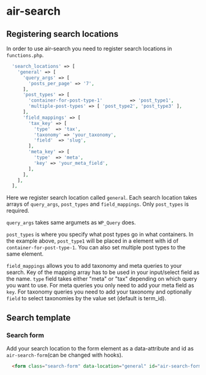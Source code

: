 # air-search

## Registering search locations

In order to use air-search you need to register search locations in `functions.php`.

```php
  'search_locations' => [
    'general' => [
      'query_args' => [
        'posts_per_page' => '7',
      ],
      'post_types' => [
        'container-for-post-type-1'          => 'post_type1',
        'multiple-post-types' => [ 'post_type2', 'post_type3' ],
      ],
      'field_mappings' => [
        'tax_key' => [
          'type'  => 'tax',
          'taxonomy' => 'your_taxonomy',
          'field'  => 'slug',
        ],
        'meta_key' => [
          'type'  => 'meta',
          'key' => 'your_meta_field',
        ],
      ],
    ],
  ],
```

Here we register search location called `general`.
Each search location takes arrays of `query_args`, `post_types` and `field_mappings`.
Only `post_types` is required.

`query_args` takes same argumets as `WP_Query` does.

`post_types` is where you specify what post types go in what containers. In the example above, `post_type1` will be placed in a element with id of `container-for-post-type-1`. You can also set multiple post types to the same element.

`field_mappings` allows you to add taxonomy and meta queries to your search.
  Key of the mapping array has to be used in your input/select field as the name.
  `type` field takes either "meta" or "tax" depending on which query you want to use.
    For meta queries you only need to add your meta field as `key`.
    For taxonomy queries you need to add your taxonomy and optionally `field` to select taxonomies by the value set (default is term_id).


## Search template

### Search form

Add your search location to the form element as a data-attribute and id as `air-search-form`(can be changed with hooks).
```html
  <form class="search-form" data-location="general" id="air-search-form">
```
